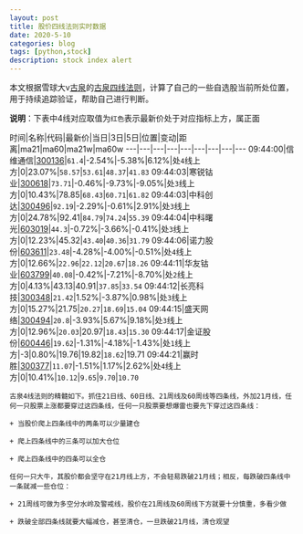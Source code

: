 ```yaml
---
layout: post
title: 股价四线法则实时数据
date: 2020-5-10
categories: blog
tags: [python,stock]
description: stock index alert
---
```



本文根据雪球大v[古泉](https://xueqiu.com/u/7148646888)的[古泉四线法则](https://xueqiu.com/7148646888/130498192)，计算了自己的一些自选股当前所处位置，用于持续追踪验证，帮助自己进行判断。

**说明**：下表中4线对应取值为`红色`表示最新价处于对应指标上方，属正面

时间|名称|代码|最新价|当日|3日|5日|位置|变动|距离|ma21|ma60|ma21w|ma60w
---|---|---|---|---|---|---|---|---
09:44:00|信维通信|[300136](https://xueqiu.com/S/SZ300136)|`61.4`|-2.54%|-5.38%|6.12%|处`4`线上方|0|23.07%|`58.57`|`53.61`|`48.37`|`41.83`
09:44:03|寒锐钴业|[300618](https://xueqiu.com/S/SZ300618)|`73.71`|-0.46%|-9.73%|-9.05%|处`3`线上方|0|10.43%|78.85|`68.43`|`60.71`|`61.82`
09:44:03|中科创达|[300496](https://xueqiu.com/S/SZ300496)|`92.19`|-2.29%|-0.61%|2.91%|处`3`线上方|0|24.78%|92.41|`84.79`|`74.24`|`55.39`
09:44:04|中科曙光|[603019](https://xueqiu.com/S/SH603019)|`44.3`|-0.72%|-3.66%|-0.41%|处`3`线上方|0|12.23%|45.32|`43.40`|`40.36`|`31.79`
09:44:06|诺力股份|[603611](https://xueqiu.com/S/SH603611)|`23.48`|-4.28%|-4.00%|-0.51%|处`4`线上方|0|12.66%|`22.96`|`22.12`|`20.67`|`18.26`
09:44:11|华友钴业|[603799](https://xueqiu.com/S/SH603799)|`40.08`|-0.42%|-7.21%|-8.70%|处`2`线上方|0|4.13%|43.13|40.91|`37.85`|`33.54`
09:44:12|长亮科技|[300348](https://xueqiu.com/S/SZ300348)|`21.42`|1.52%|-3.87%|0.98%|处`3`线上方|0|15.27%|21.75|`20.27`|`18.69`|`15.04`
09:44:15|盛天网络|[300494](https://xueqiu.com/S/SZ300494)|`20.8`|-3.93%|5.67%|9.18%|处`3`线上方|0|12.96%|`20.03`|20.97|`18.43`|`15.30`
09:44:17|金证股份|[600446](https://xueqiu.com/S/SH600446)|`19.62`|-1.31%|-4.18%|-1.43%|处`1`线上方|-3|0.80%|19.76|19.82|`18.62`|19.71
09:44:21|赢时胜|[300377](https://xueqiu.com/S/SZ300377)|`11.07`|-1.51%|1.17%|2.62%|处`4`线上方|0|10.41%|`10.12`|`9.65`|`9.70`|`10.70`

```
古泉4线法则的精髓如下。抓住21日线、60日线、21周线及60周线等四条线，外加21月线，任何一只股票上涨都要穿过这四条线，任何一只股票要想爆雷也要先下穿过这四条线：

+ 当股价爬上四条线中的两条可以少量建仓

+ 爬上四条线中的三条可以加大仓位

+ 爬上四条线中的四条可以全仓

任何一只大牛，其股价都会坚守在21月线上方，不会轻易跌破21月线；相反，每跌破四条线中一条就减一些仓位：

+ 21周线可做为多空分水岭及警戒线，股价在21周线及60周线下方就要十分慎重，多看少做

+ 跌破全部四条线就要大幅减仓，甚至清仓，一旦跌破21月线，清仓观望
```